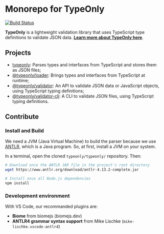 # Monorepo for TypeOnly

[![Build Status](https://travis-ci.com/paroi-tech/typeonly.svg?branch=master)](https://travis-ci.com/paroi-tech/typeonly)

**TypeOnly** is a lightweight validation library that uses TypeScript type definitions to validate JSON data. **[Learn more about TypeOnly here](https://github.com/paroi-tech/typeonly/tree/master/typeonly)**.

## Projects

* [typeonly](https://github.com/paroi-tech/typeonly/tree/master/typeonly): Parses types and interfaces from TypeScript and stores them as JSON files;
* [@typeonly/loader](https://github.com/paroi-tech/typeonly/tree/master/loader): Brings types and interfaces from TypeScript at runtime;
* [@typeonly/validator](https://github.com/paroi-tech/typeonly/tree/master/validator): An API to validate JSON data or JavaScript objects, using TypeScript typing definitions;
* [@typeonly/validator-cli](https://github.com/paroi-tech/typeonly/tree/master/validator-cli): A CLI to validate JSON files, using TypeScript typing definitions.


## Contribute

### Install and Build

We need a JVM (Java Virtual Machine) to build the parser because we use [ANTLR](https://www.antlr.org/), which is a Java program. So, at first, install a JVM on your system.

In a terminal, open the cloned `typeonly/typeonly/` repository. Then:

```sh
# Download once the ANTLR JAR file in the project's root directory
wget https://www.antlr.org/download/antlr-4.13.2-complete.jar

# Install once all Node.js dependencies
npm install
```

### Development environment

With VS Code, our recommanded plugins are:

- **Biome** from biomejs (biomejs.dev)
- **ANTLR4 grammar syntax support** from Mike Lischke (`mike-lischke.vscode-antlr4`)
